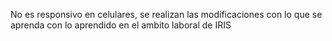 No es responsivo en celulares, se realizan las modificaciones con lo que se aprenda con lo aprendido en el ambito laboral de IRIS
